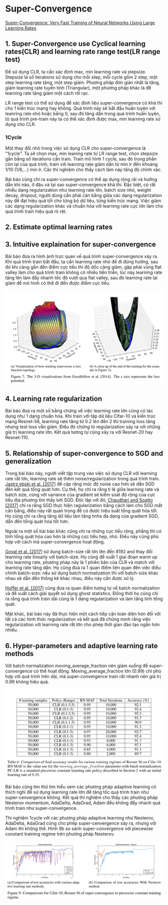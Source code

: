 # Super-Convergence
[Super-Convergence: Very Fast Training of Neural Networks Using Large Learning Rates](https://arxiv.org/pdf/1708.07120.pdf)

## 1. Super-Convergence use Cyclical learning rates(CLR) and learning rate range test(LR range test)
Để sử dụng CLR, ta cần xác định max, min learning rate và stepsize. Stepsize là số iterations sử dụng cho mỗi step, mỗi cycle gồm 2 step, một step learning rate tăng, một step giảm. Phương pháp đơn giản nhất là tăng, giảm learning rate tuyến tính (Triangular), một phương pháp khác là để learning rate tăng giảm một cách rời rạc.

LR range test có thể sử dụng để xác định liệu super-convergence có khả thi cho 1 kiến trúc mạng hay không. Quá trình này sẽ bắt đầu huấn luyện với leanring rate nhỏ hoặc bằng 0, sau đó tăng dần trong quá trình huấn luyện, từ quá trình pre-train này ta có thể xác định được max, min learning rate sử dụng cho CLR.

### 1Cycle
Một thay đổi nhỏ trong việc sử dụng CLR cho super-convergence là "1cycle". Ta sẽ chọn max, min leaning rate từ LR range test, chọn stepsize gần bằng số iterations cần train. Train mô hình 1 cycle, sau đó trong phần còn lại của quá trình, train với learning rate giảm dần từ min lr đến khoảng 1/10 (1/8,...) min lr. Các thí nghiệm cho thấy cách làm này tăng độ chính xác.

Bài báo cũng chỉ ra super-convergence có thể áp dụng rộng rãi và hướng dẫn khi nào, ở đâu và tại sao super-convergence khả thi. Đặc biệt, có rất nhiều dạng regularization như learning rate lớn, batch size nhỏ, weight decay, dropout, người dùng cần phải cân bằng giữa các dạng regularization này để đạt hiệu quả tốt cho từng bộ dữ liệu, từng kiến trúc mạng. Việc giảm các dạng regularization khác và chuẩn hóa với learning rate cực lớn làm cho quá trình train hiệu quả rõ rệt.

## 2. Estimate optimal learning rates

## 3. Intuitive explaination for super-convergence
Bài báo đưa ra hình ảnh trực quan về quá trình super-convergence xảy ra. Khi quá trình train bắt đầu, ta cần learning rate nhỏ đề đi đúng hướng, sau đó khi càng gần đến điểm cực tiểu thì độ dốc càng giảm, gặp phải vùng flat valley làm cho quá trình train không có nhiều tiến triển, lúc này learning rate tăng lên làm đẩy nhanh tốc độ vượt qua flat valley, sau đó learning rate lại giảm để mô hình có thể đi đến được điểm cực tiểu.

<img src="images/Visualization of super-convergence.png"/>


## 4. Learning rate regularization
Bài báo đưa ra một số bằng chứng về việc learning rate lớn cũng có tác dụng như 1 dạng chuẩn hóa. Khi train với tập dữ liệu Cifar-10 và kiến trúc mạng Resnet-56, learning rate tăng từ 0.2 lên đến 2 thì training loss tăng nhưng test loss vẫn giảm. Điều đó chứng tỏ regularization xảy ra với những giá trị learning rate lớn. Kết quả tương tự cũng xảy ra với Resnet-20 hay Resnet-110.
## 5. Relationship of super-convergence to SGD and generalization
Trong bài báo này, người viết tập trung vào việc sử dụng CLR với learning rate rất lớn, learning rate sẽ thêm noise/regularization trong quá trình train. [Jastrz˛ebski et al. [2017]](https://arxiv.org/abs/1711.04623) đề cập rằng mức độ noise cao hơn sẽ dẫn SGD đến kết quả tổng quát hơn. Cụ thể, họ chỉ ra rằng tỉ lệ giữa learning rate và batch size, cùng với variance của gradient sẽ kiểm soát độ rộng của cực tiểu địa phương tìm thấy bởi SGD. Độc lập với đó, [ Chaudhari and Soatto [2017]](https://arxiv.org/abs/1710.11029) chỉ ra rằng SGD thực hiện ragularization bằng cách làm cho SGD mất cân bằng, điều này rất quan trọng để có được hiệu suất tổng quát hóa tốt. Họ cũng chỉ ra rằng tăng dữ liệu làm tăng tinhs đa dạng của gradient SGD, dẫn đến tổng quát hóa tốt hơn.

Ngoài ra một số bài báo khác cũng chỉ ra những cực tiểu rộng, phẳng thì có tính tổng quát hóa cao hơn là những cực tiểu hẹp, nhỏ. Điều này cũng phù hợp với cách mà super-convergence hoạt động.

[Goyal et al. [2017]](https://arxiv.org/abs/1706.02677) sử dụng batch-size rất lớn lên đến 8192 and thay đổi learning rate linearly với batch-size. Họ cũng đề xuất 1 giai đoạn warm up cho learning rate, phương pháp này là 1 phiên bản của CLR và match với learning rate tăng dần. Họ cũng đưa ra 1 quan điểm liên quan đến việc điều chỉnh batch-size: nếu sử dụng batch normalization thì với batch-size khác nhau sẽ dẫn đến thống kê khác nhau, điều này cần được xử lý. 

[Hoffer et al. [2017]](https://arxiv.org/abs/1705.08741) cũng đưa ra quan điểm tương tự về batch normalization và đề xuất cách giải quyết sử dụng ghost statistics. Đồng thời họ cũng chỉ ra rằng quá trình train dài cũng là 1 dạng regularization và làm tăng tính tổng quát.

Mặt khác, bài báo này đã thực hiện một cách tiếp cận toàn diện hơn đối với tất cả các hình thức regularization và kết quả đã chứng minh rằng việc regularization với learning rate rất lớn cho phép thời gian đào tạo ngắn hơn nhiều.
## 6. Hyper-parameters and adaptive learning rate methods
Với batch normalization moving_average_fraction nên giảm xuống để super-convergence có thể hoạt động. Moving_average_fraction lớn (0.99) chỉ phù hợp với quá trình trên dài, mà super-convergence train rất nhanh nên giá trị 0.99 không hiệu quả.

<img src="images/Batch-normalization with super-convergence.png"/>

Bài báo cũng tìm thử tìm hiểu xem các phương pháp adaptive learning có thích nghi để sử dụng learning rate lớn để tăng tốc quá trinh train như super-cenvergence không. Kết quả thí nghiệm cho thấy các phương pháp Nesterov momentum, AdaDelta, AdaGrad, Adam đều không đẩy nhanh quá trình train như super-convergence.

Thí nghiệm 1cycle với các phương pháp adaptive learning như Nesterov, AdaDelta, AdaGrad cũng cho phép super-cenvergence xảy ra, nhưng với Adam thì không thể. Hình 9b so sánh super-convergence với piecewise constant training regime trên phương pháp Nesterov.

<img src="images/Comparison of super-convegence to piecewise constant training regime.png"/>
